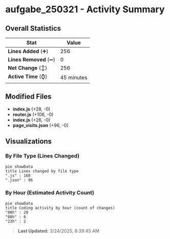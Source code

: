 # aufgabe_250321 - Activity Summary 

## Overall Statistics

| Stat                   | Value                                                             |
| ---------------------- | ----------------------------------------------------------------- |
| **Lines Added** (➕)   | 256                                          |
| **Lines Removed** (➖) | 0                                        |
| **Net Change** (↕)    | 256                |
| **Active Time** (⌚)   | 45 minutes |


## Modified Files
- **index.js** (+28, -0)
- **router.js** (+106, -0)
- **index.js** (+26, -0)
- **page_visits.json** (+96, -0)

## Visualizations

### By File Type (Lines Changed)

```mermaid
pie showData
title Lines changed by file type
".js" : 160
".json" : 96
```

### By Hour (Estimated Activity Count)

```mermaid
pie showData
title Coding activity by hour (count of changes)
"00h" : 20
"08h" : 6
"23h" : 2
```


> **Last Updated:** 3/24/2025, 8:39:45 AM